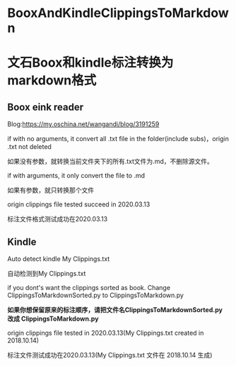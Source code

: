 # BooxAndKindleClippingsToMarkdown

# 文石Boox和kindle标注转换为markdown格式

## Boox eink reader

Blog:https://my.oschina.net/wangandi/blog/3191259

if with no arguments, it convert all .txt file in the folder(include subs)，origin .txt not deleted

如果没有参数，就转换当前文件夹下的所有.txt文件为.md，不删除源文件。

if with arguments, it only convert the file to .md

如果有参数，就只转换那个文件

origin clippings file tested succeed in 2020.03.13

标注文件格式测试成功在2020.03.13

## Kindle

Auto detect kindle My Clippings.txt

自动检测到My Clippings.txt

if you dont's want the clippings sorted as book. Change ClippingsToMarkdownSorted.py to ClippingsToMarkdown.py

**如果你想保留原来的标注顺序，请把文件名ClippingsToMarkdownSorted.py 改成 ClippingsToMarkdown.py**

origin clippings file tested in 2020.03.13(My Clippings.txt created in 2018.10.14)

标注文件测试成功在2020.03.13(My Clippings.txt 文件在 2018.10.14 生成)